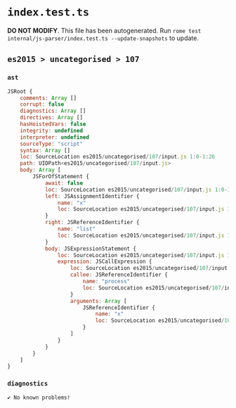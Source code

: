 # `index.test.ts`

**DO NOT MODIFY**. This file has been autogenerated. Run `rome test internal/js-parser/index.test.ts --update-snapshots` to update.

## `es2015 > uncategorised > 107`

### `ast`

```javascript
JSRoot {
	comments: Array []
	corrupt: false
	diagnostics: Array []
	directives: Array []
	hasHoistedVars: false
	integrity: undefined
	interpreter: undefined
	sourceType: "script"
	syntax: Array []
	loc: SourceLocation es2015/uncategorised/107/input.js 1:0-1:26
	path: UIDPath<es2015/uncategorised/107/input.js>
	body: Array [
		JSForOfStatement {
			await: false
			loc: SourceLocation es2015/uncategorised/107/input.js 1:0-1:26
			left: JSAssignmentIdentifier {
				name: "x"
				loc: SourceLocation es2015/uncategorised/107/input.js 1:4-1:5 (x)
			}
			right: JSReferenceIdentifier {
				name: "list"
				loc: SourceLocation es2015/uncategorised/107/input.js 1:9-1:13 (list)
			}
			body: JSExpressionStatement {
				loc: SourceLocation es2015/uncategorised/107/input.js 1:15-1:26
				expression: JSCallExpression {
					loc: SourceLocation es2015/uncategorised/107/input.js 1:15-1:25
					callee: JSReferenceIdentifier {
						name: "process"
						loc: SourceLocation es2015/uncategorised/107/input.js 1:15-1:22 (process)
					}
					arguments: Array [
						JSReferenceIdentifier {
							name: "x"
							loc: SourceLocation es2015/uncategorised/107/input.js 1:23-1:24 (x)
						}
					]
				}
			}
		}
	]
}
```

### `diagnostics`

```
✔ No known problems!

```
